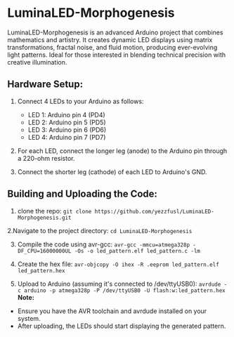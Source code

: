 # LuminaLED-Morphogenesis
LuminaLED-Morphogenesis is an advanced Arduino project that combines mathematics and artistry. It creates dynamic LED displays using matrix transformations, fractal noise, and fluid motion, producing ever-evolving light patterns. Ideal for those interested in blending technical precision with creative illumination.

## Hardware Setup:
1. Connect 4 LEDs to your Arduino as follows:
   - LED 1: Arduino pin 4 (PD4)
   - LED 2: Arduino pin 5 (PD5)
   - LED 3: Arduino pin 6 (PD6)
   - LED 4: Arduino pin 7 (PD7)

2. For each LED, connect the longer leg (anode) to the Arduino pin through a 220-ohm resistor.
3. Connect the shorter leg (cathode) of each LED to Arduino's GND.

## Building and Uploading the Code:
1. clone the repo: 
    ```git clone https://github.com/yezzfusl/LuminaLED-Morphogenesis.git```

2.Navigate to the project directory:
    `cd LuminaLED-Morphogenesis`

3. Compile the code using avr-gcc:
    `avr-gcc -mmcu=atmega328p -DF_CPU=16000000UL -Os -o led_pattern.elf led_pattern.c -lm`

4. Create the hex file:
    `avr-objcopy -O ihex -R .eeprom led_pattern.elf led_pattern.hex`

5. Upload to Arduino (assuming it's connected to /dev/ttyUSB0):
    `avrdude -c arduino -p atmega328p -P /dev/ttyUSB0 -U flash:w:led_pattern.hex`
**Note:** 
  - Ensure you have the AVR toolchain and avrdude installed on your system.
  - After uploading, the LEDs should start displaying the generated pattern.



